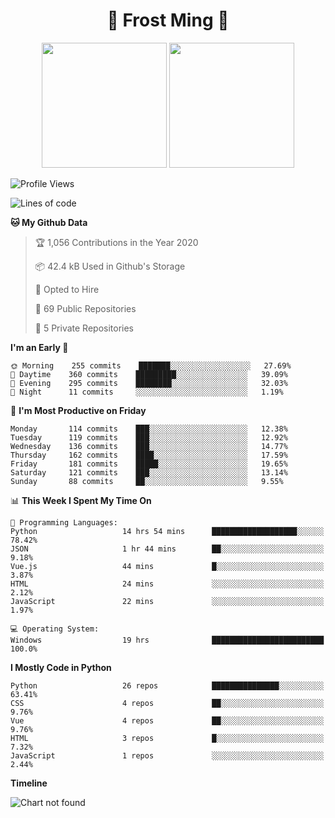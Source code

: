 <h1 align="center">🦄 Frost Ming 🐍</h1>

<p align="center">
  <img height="200" src="https://github-readme-stats.vercel.app/api?username=frostming&show_icons=true&theme=dracula&include_all_commits=true" />
  <img height="200" src="https://github-readme-stats.vercel.app/api/top-langs/?username=frostming&theme=dracula&show_icons=true" />
</p>

<!--START_SECTION:waka-->
![Profile Views](http://img.shields.io/badge/Profile%20Views-15-blue)

![Lines of code](https://img.shields.io/badge/From%20Hello%20World%20I%27ve%20Written-14.0%20million%20lines%20of%20code-blue)

**🐱 My Github Data** 

> 🏆 1,056 Contributions in the Year 2020
 > 
> 📦 42.4 kB Used in Github's Storage 
 > 
> 💼 Opted to Hire
 > 
> 📜 69 Public Repositories
 > 
> 🔑 5 Private Repositories 

**I'm an Early 🐤** 

```text
🌞 Morning    255 commits    ███████░░░░░░░░░░░░░░░░░░   27.69% 
🌆 Daytime    360 commits    █████████░░░░░░░░░░░░░░░░   39.09% 
🌃 Evening    295 commits    ████████░░░░░░░░░░░░░░░░░   32.03% 
🌙 Night      11 commits     ░░░░░░░░░░░░░░░░░░░░░░░░░   1.19%

```
📅 **I'm Most Productive on Friday** 

```text
Monday       114 commits    ███░░░░░░░░░░░░░░░░░░░░░░   12.38% 
Tuesday      119 commits    ███░░░░░░░░░░░░░░░░░░░░░░   12.92% 
Wednesday    136 commits    ███░░░░░░░░░░░░░░░░░░░░░░   14.77% 
Thursday     162 commits    ████░░░░░░░░░░░░░░░░░░░░░   17.59% 
Friday       181 commits    █████░░░░░░░░░░░░░░░░░░░░   19.65% 
Saturday     121 commits    ███░░░░░░░░░░░░░░░░░░░░░░   13.14% 
Sunday       88 commits     ██░░░░░░░░░░░░░░░░░░░░░░░   9.55%

```


📊 **This Week I Spent My Time On** 

```text
💬 Programming Languages: 
Python                   14 hrs 54 mins      ███████████████████░░░░░░   78.42% 
JSON                     1 hr 44 mins        ██░░░░░░░░░░░░░░░░░░░░░░░   9.18% 
Vue.js                   44 mins             █░░░░░░░░░░░░░░░░░░░░░░░░   3.87% 
HTML                     24 mins             ░░░░░░░░░░░░░░░░░░░░░░░░░   2.12% 
JavaScript               22 mins             ░░░░░░░░░░░░░░░░░░░░░░░░░   1.97%

💻 Operating System: 
Windows                  19 hrs              █████████████████████████   100.0%

```

**I Mostly Code in Python** 

```text
Python                   26 repos            ███████████████░░░░░░░░░░   63.41% 
CSS                      4 repos             ██░░░░░░░░░░░░░░░░░░░░░░░   9.76% 
Vue                      4 repos             ██░░░░░░░░░░░░░░░░░░░░░░░   9.76% 
HTML                     3 repos             █░░░░░░░░░░░░░░░░░░░░░░░░   7.32% 
JavaScript               1 repos             ░░░░░░░░░░░░░░░░░░░░░░░░░   2.44%

```


**Timeline**

![Chart not found](https://github.com/frostming/frostming/blob/master/charts/bar_graph.png) 


<!--END_SECTION:waka-->
